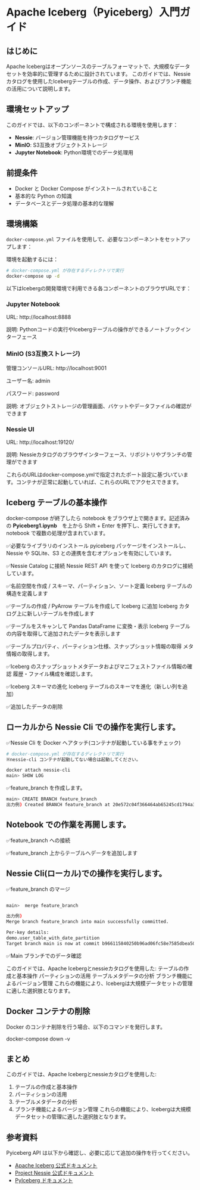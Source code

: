 # Apache Iceberg（Pyiceberg）入門ガイド

## はじめに
Apache Icebergはオープンソースのテーブルフォーマットで、大規模なデータセットを効率的に管理するために設計されています。
このガイドでは、Nessieカタログを使用したIcebergテーブルの作成、データ操作、およびブランチ機能の活用について説明します。

## 環境セットアップ

このガイドでは、以下のコンポーネントで構成される環境を使用します：

- **Nessie**: バージョン管理機能を持つカタログサービス
- **MinIO**: S3互換オブジェクトストレージ
- **Jupyter Notebook**: Python環境でのデータ処理用

## 前提条件

- Docker と Docker Compose がインストールされていること
- 基本的な Python の知識
- データベースとデータ処理の基本的な理解

## 環境構築

`docker-compose.yml` ファイルを使用して、必要なコンポーネントをセットアップします：

環境を起動するには：

```bash
# docker-compose.yml が存在するディレクトリで実行
docker-compose up -d
```

以下はIcebergの開発環境で利用できる各コンポーネントのブラウザURLです：

### Jupyter Notebook

URL: http://localhost:8888

説明: Pythonコードの実行やIcebergテーブルの操作ができるノートブックインターフェース

### MinIO (S3互換ストレージ)

管理コンソールURL: http://localhost:9001

ユーザー名: admin

パスワード: password

説明: オブジェクトストレージの管理画面、バケットやデータファイルの確認ができます

### Nessie UI

URL: http://localhost:19120/

説明: Nessieカタログのブラウザインターフェース、リポジトリやブランチの管理ができます

これらのURLはdocker-compose.ymlで指定されたポート設定に基づいています。コンテナが正常に起動していれば、これらのURLでアクセスできます。

## Iceberg テーブルの基本操作

docker-compose が終了したら notebook をブラウザ上で開きます。記述済みの **Pyiceberg1.ipynb**　を上から Shift + Enter を押下し、実行してきます。 
notebook で複数の処理が含まれています。

✅必要なライブラリのインストール
pyiceberg パッケージをインストールし、Nessie や SQLite、S3 との連携を含むオプションを有効にしています。

✅Nessie Catalog に接続
Nessie REST API を使って Iceberg のカタログに接続しています。

✅名前空間を作成 /  スキーマ、パーティション、ソート定義
Iceberg テーブルの構造を定義します

✅テーブルの作成 / PyArrow テーブルを作成して Iceberg に追加
Iceberg カタログ上に新しいテーブルを作成します

✅テーブルをスキャンして Pandas DataFrame に変換・表示
Iceberg テーブルの内容を取得して追加されたデータを表示します

✅テーブルプロパティ、パーティション仕様、スナップショット情報の取得
メタ情報の取得します。

✅Iceberg のスナップショットメタデータおよびマニフェストファイル情報の確認
履歴・ファイル構成を確認します。

✅Iceberg スキーマの進化
Iceberg テーブルのスキーマを進化（新しい列を追加）

✅追加したデータの削除

## ローカルから Nessie Cli での操作を実行します。

✅Nessie Cli を Docker へアタッチ(コンテナが起動している事をチェック)

```bash
# docker-compose.yml が存在するディレクトリで実行
※nessie-cli コンテナが起動してない場合は起動してください。

docker attach nessie-cli
main> SHOW LOG

```

✅feature_branch を作成します。

```bash
main> CREATE BRANCH feature_branch
出力例) Created BRANCH feature_branch at 20e572c04f366464ab65245cd1794a35484ec2e77127434dbd1e14f12f5f468e
```

## Notebook での作業を再開します。

✅feature_branch への接続

✅feature_branch 上からテーブルへデータを追加します

## Nessie Cli(ローカル)での操作を実行します。

✅feature_branch のマージ

```bash

main>  merge feature_branch

出力例) 
Merge branch feature_branch into main successfully committed.

Per-key details:
demo.user_table_with_date_partition                                    NORMAL  OK
Target branch main is now at commit b966115840250b96ad06fc58e7585dbea5018c1a1750897c8b58cd0395222e70

```

✅Main ブランチでのデータ確認

このガイドでは、Apache Icebergとnessieカタログを使用した:
テーブルの作成と基本操作
パーティションの活用
テーブルメタデータの分析
ブランチ機能によるバージョン管理
これらの機能により、Icebergは大規模データセットの管理に適した選択肢となります。

## Docker コンテナの削除
Docker のコンテナ削除を行う場合、以下のコマンドを発行します。

docker-compose down -v

## まとめ

このガイドでは、Apache Icebergとnessieカタログを使用した:

1. テーブルの作成と基本操作
2. パーティションの活用
3. テーブルメタデータの分析
4. ブランチ機能によるバージョン管理
これらの機能により、Icebergは大規模データセットの管理に適した選択肢となります。

## 参考資料

Pyiceberg API は以下から確認し、必要に応じて追加の操作を行ってください。

- [Apache Iceberg 公式ドキュメント](https://iceberg.apache.org/)
- [Project Nessie 公式ドキュメント](https://projectnessie.org/)
- [PyIceberg ドキュメント](https://py.iceberg.apache.org/)
